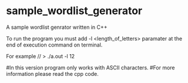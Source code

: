 # sample_wordlist_generator
A sample wordlist genrator written in C++

To run the program you must add -l <length_of_letters> paramater at the end of execution command on terminal.

For example //  > ./a.out -l 12

#In this version program only works with ASCII characters.
#For more information please read the cpp code.

